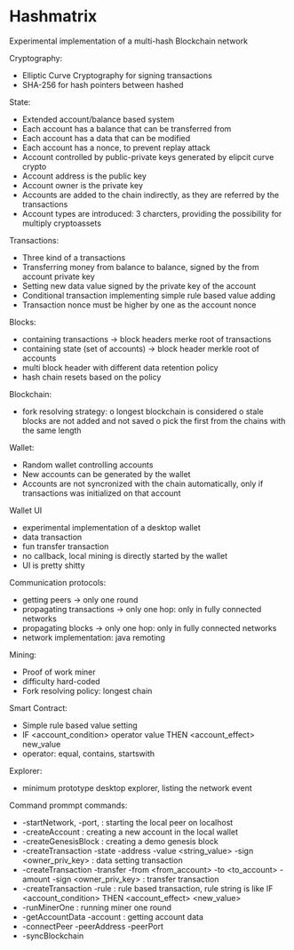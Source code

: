 # Hashmatrix
Experimental implementation of a multi-hash Blockchain network

Cryptography: 
 - Elliptic Curve Cryptography for signing transactions
 - SHA-256 for hash pointers between hashed
 
 State:
 - Extended account/balance based system 
 - Each account has a balance that can be transferred from
 - Each account has a data that can be modified
 - Each account has a nonce, to prevent replay attack
 - Account controlled by public-private keys generated by elipcit curve crypto
 - Account address is the public key
 - Account owner is the private key
 - Accounts are added to the chain indirectly, as they are referred by the transactions
 - Account types are introduced: 3 charcters, providing the possibility for multiply cryptoassets
 
 Transactions:
 - Three kind of a transactions
 - Transferring money from balance to balance, signed by the from account private key
 - Setting new data value signed by the private key of the account
 - Conditional transaction implementing simple rule based value adding
 - Transaction nonce must be higher by one as the account nonce
  
Blocks:
 - containing transactions -> block headers merke root of transactions
 - containing state (set of accounts) -> block header merkle root of accounts
 - multi block header with different data retention policy
 - hash chain resets based on the policy
 
Blockchain: 
  - fork resolving strategy: 
   o longest blockchain is considered 
   o stale blocks are not added and not saved
   o pick the first from the chains with the same length 
 
Wallet:
 - Random wallet controlling accounts
 - New accounts can be generated by the wallet
 - Accounts are not syncronized with the chain automatically, only if transactions was initialized on that account
 
Wallet UI
 - experimental implementation of a desktop wallet
 - data transaction
 - fun transfer transaction
 - no callback, local mining is directly started by the wallet
 - UI is pretty shitty

Communication protocols: 
 - getting peers -> only one round
 - propagating transactions -> only one hop: only in fully connected networks
 - propagating blocks -> only one hop: only in fully connected networks
 - network implementation: java remoting
 
 Mining: 
  - Proof of work miner
  - difficulty hard-coded
  - Fork resolving policy: longest chain

Smart Contract:
 - Simple rule based value setting
 - IF <account_condition> operator value THEN <account_effect> new_value
 - operator: equal, contains, startswith
 
 Explorer: 
  - minimum prototype desktop explorer, listing the network event 
 
 Command prommpt commands: 
  - -startNetwork, -port, <portnumber> : starting the local peer on localhost
  - -createAccount : creating a new account in the local wallet
  - -createGenesisBlock : creating a demo genesis block
  - -createTransaction -state -address <accountPrimKe> -value <string_value> -sign <owner_priv_key> : data setting transaction
  - -createTransaction -transfer -from <from_account> -to <to_account> -amount <amount> -sign <owner_priv_key> : transfer transaction
  - -createTransaction -rule <ruleString> : rule based transaction, rule string is like IF <account_condition>  <OPERAND> <value> THEN <account_effect> <new_value>
  - -runMinerOne : running miner one round
  - -getAccountData -account  <account> : getting account data
  - -connectPeer -peerAddress <IP> -peerPort <PostNum>
  - -syncBlockchain
 
 
 
